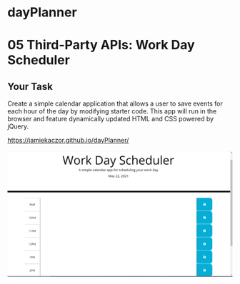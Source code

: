 # dayPlanner
# 05 Third-Party APIs: Work Day Scheduler

## Your Task

Create a simple calendar application that allows a user to save events for each hour of the day by modifying starter code. This app will run in the browser and feature dynamically updated HTML and CSS powered by jQuery.

https://jamiekaczor.github.io/dayPlanner/

![workday](./assets/images/workday.png)